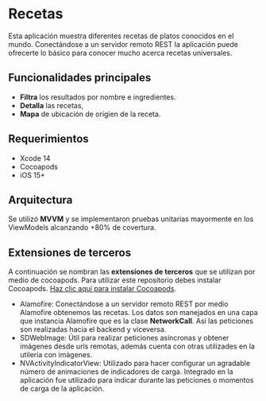 # Recetas
Esta aplicación muestra diferentes recetas de platos conocidos en el mundo. Conectándose a un servidor remoto REST la aplicación puede ofrecerte lo básico para conocer mucho acerca recetas universales.

## Funcionalidades principales
 - **Filtra** los resultados por nombre e ingredientes. 
 - **Detalla** las recetas,  
 - **Mapa** de ubicación de origien de la receta.

## Requerimientos
- Xcode 14 
- Cocoapods
- iOS 15+

## Arquitectura
Se utilizó **MVVM** y se implementaron pruebas unitarias mayormente en los ViewModels alcanzando +80% de covertura.


## Extensiones de terceros

A continuación se nombran las **extensiones de terceros** que se utilizan por medio de cocoapods. Para utilizar este repositorio debes instalar Cocoapods. [Haz clic aquí para instalar Cocoapods](https://cocoapods.org/#install). 

- Alamofire: Conectándose a un servidor remoto REST por medio Alamofire obtenemos las recetas. Los datos son manejados en una capa que instancia Alamofire que es la clase **NetworkCall**. Así las peticiones son realizadas hacia el backend y viceversa.
- SDWebImage: Útil para realizar peticiones asíncronas y obtener imágenes desde urls remotas, además cuenta con otras utilizades en la utilería con imágenes.
- NVActivityIndicatorView: Utilizado para hacer configurar un agradable número de animaciones de indicadores de carga. Integrado en la aplicación fue utilizado para indicar durante las peticiones o momentos de carga de la aplicación.




